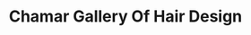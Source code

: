 ---
title: "Chamar Gallery Of Hair Design"
url: /blacksburg/chamar-gallery-of-hair-design/
shop: Friseur
---